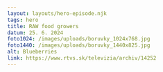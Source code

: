 ```yaml
---
layout: layouts/hero-episode.njk
tags: hero
title: RAW food growers
datum: 25. 6. 2024
foto1024: /images/uploads/boruvky_1024x768.jpg
foto1440: /images/uploads/boruvky_1440x825.jpg
alt: Blueberries
link: https://www.rtvs.sk/televizia/archiv/14252
---
```

